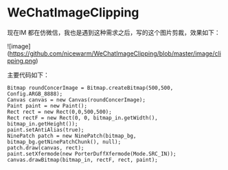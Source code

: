 # WeChatImageClipping

现在IM  都在仿微信，我也是遇到这种需求之后，写的这个图片剪裁，效果如下：<br/>

 ![image] (https://github.com/nicewarm/WeChatImageClipping/blob/master/image/clipping.png)
 
 主要代码如下：<br/>
 
    Bitmap roundConcerImage = Bitmap.createBitmap(500,500, Config.ARGB_8888);
    Canvas canvas = new Canvas(roundConcerImage);
    Paint paint = new Paint();
    Rect rect = new Rect(0,0,500,500);
    Rect rectF = new Rect(0, 0, bitmap_in.getWidth(), bitmap_in.getHeight());
    paint.setAntiAlias(true);
    NinePatch patch = new NinePatch(bitmap_bg, bitmap_bg.getNinePatchChunk(), null);
    patch.draw(canvas, rect);
    paint.setXfermode(new PorterDuffXfermode(Mode.SRC_IN));
    canvas.drawBitmap(bitmap_in, rectF, rect, paint);
		
